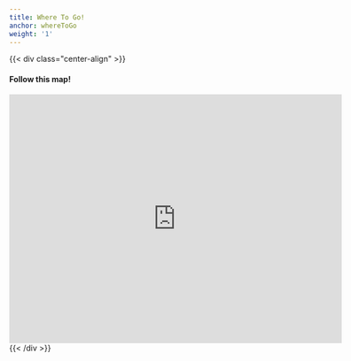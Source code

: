 ```yaml
---
title: Where To Go!
anchor: whereToGo
weight: '1'
---
```

{{< div class="center-align" >}}
#### Follow this map!


<iframe src="https://www.google.com/maps/embed?pb=!1m14!1m8!1m3!1d6286.1698997159065!2d-78.086888!3d38.021799!3m2!1i1024!2i768!4f13.1!3m3!1m2!1s0x0%3A0x43132b18d58335d6!2sSmall+Country+Campground!5e0!3m2!1sen!2sus!4v1511492561590"
      width="600" height="450" frameborder="0" style="border:0"
      allowfullscreen></iframe>
{{< /div >}}
